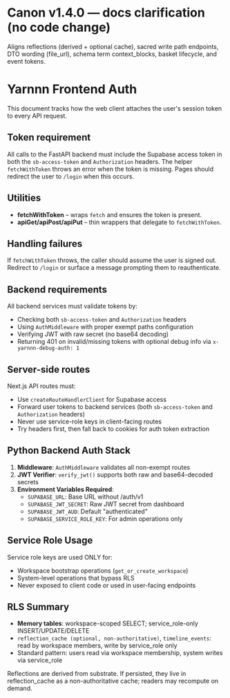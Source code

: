 # Canon v1.4.0 — docs clarification (no code change)
Aligns reflections (derived + optional cache), sacred write path endpoints, DTO wording (file_url), schema term context_blocks, basket lifecycle, and event tokens.

# Yarnnn Frontend Auth

This document tracks how the web client attaches the user's session token to every API request.

## Token requirement

All calls to the FastAPI backend must include the Supabase access token in both the `sb-access-token` and `Authorization` headers. The helper `fetchWithToken` throws an error when the token is missing. Pages should redirect the user to `/login` when this occurs.

## Utilities

- **fetchWithToken** – wraps `fetch` and ensures the token is present.
- **apiGet/apiPost/apiPut** – thin wrappers that delegate to `fetchWithToken`.

## Handling failures

If `fetchWithToken` throws, the caller should assume the user is signed out. Redirect to `/login` or surface a message prompting them to reauthenticate.

## Backend requirements

All backend services must validate tokens by:
- Checking both `sb-access-token` and `Authorization` headers
- Using `AuthMiddleware` with proper exempt paths configuration
- Verifying JWT with raw secret (no base64 decoding)
- Returning 401 on invalid/missing tokens with optional debug info via `x-yarnnn-debug-auth: 1`

## Server-side routes

Next.js API routes must:
- Use `createRouteHandlerClient` for Supabase access
- Forward user tokens to backend services (both `sb-access-token` and `Authorization` headers)
- Never use service-role keys in client-facing routes
- Try headers first, then fall back to cookies for auth token extraction

## Python Backend Auth Stack

1. **Middleware**: `AuthMiddleware` validates all non-exempt routes
2. **JWT Verifier**: `verify_jwt()` supports both raw and base64-decoded secrets
3. **Environment Variables Required**:
   - `SUPABASE_URL`: Base URL without /auth/v1
   - `SUPABASE_JWT_SECRET`: Raw JWT secret from dashboard
   - `SUPABASE_JWT_AUD`: Default "authenticated"
   - `SUPABASE_SERVICE_ROLE_KEY`: For admin operations only

## Service Role Usage

Service role keys are used ONLY for:
- Workspace bootstrap operations (`get_or_create_workspace`)
- System-level operations that bypass RLS
- Never exposed to client code or used in user-facing endpoints

## RLS Summary
- **Memory tables**: workspace-scoped SELECT; service_role-only INSERT/UPDATE/DELETE
- `reflection_cache (optional, non-authoritative)`, `timeline_events`: read by workspace members, write by service_role only
- Standard pattern: users read via workspace membership, system writes via service_role

Reflections are derived from substrate. If persisted, they live in reflection_cache as a non-authoritative cache; readers may recompute on demand.
